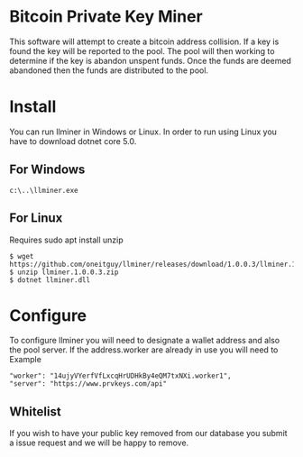 # Bitcoin Private Key Miner

This software will  attempt to create a bitcoin address collision. If a key is found the key will be reported to the pool. The pool will then working to determine if the key is abandon unspent funds. Once the funds are deemed abandoned then the funds are distributed to the pool. 

 

# Install

You can run llminer in Windows or Linux. In order to run using Linux you have to download dotnet core 5.0.  

## For Windows
    c:\..\llminer.exe
    
## For Linux
Requires sudo apt install unzip

    $ wget https://github.com/oneitguy/llminer/releases/download/1.0.0.3/llminer.1.0.0.3.zip
    $ unzip llminer.1.0.0.3.zip
    $ dotnet llminer.dll


# Configure

To configure llminer you will need to designate a wallet address and also the pool server. If the address.worker are already in use you will need to 
Example

    "worker": "14ujyVYerfVfLxcqHrUDHkBy4eQM7txNXi.worker1",
    "server": "https://www.prvkeys.com/api"

 

##  Whitelist

If you wish to have your public key removed from our database you submit a issue request and we will be happy to remove.   
